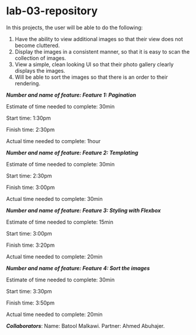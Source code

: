 # lab-03-repository

In this projects, the user will be able to do the following:
1. Have the ability to view additional images so that their view does not become cluttered.
2. Display the images in a consistent manner, so that it is easy to scan the collection of images.
3. View a simple, clean looking UI so that their photo gallery clearly displays the images.
4. Will be able to sort the images so that there is an order to their rendering.

***Number and name of feature: Feature 1: Pagination***

Estimate of time needed to complete: 30min

Start time: 1:30pm

Finish time: 2:30pm

Actual time needed to complete: 1hour

***Number and name of feature: Feature 2: Templating***

Estimate of time needed to complete: 30min

Start time: 2:30pm

Finish time: 3:00pm

Actual time needed to complete: 30min

***Number and name of feature: Feature 3: Styling with Flexbox***

Estimate of time needed to complete: 15min

Start time: 3:00pm

Finish time: 3:20pm

Actual time needed to complete: 20min

***Number and name of feature: Feature 4: Sort the images***

Estimate of time needed to complete: 30min

Start time: 3:30pm

Finish time: 3:50pm

Actual time needed to complete: 20min

***Collaborators***:
Name: Batool Malkawi.
Partner: Ahmed Abuhajer.